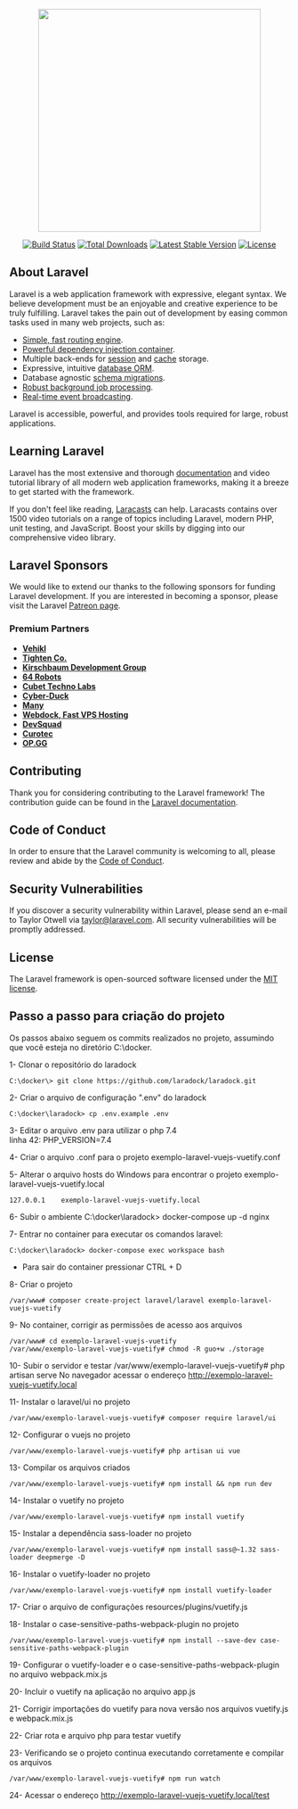 <p align="center"><a href="https://laravel.com" target="_blank"><img src="https://raw.githubusercontent.com/laravel/art/master/logo-lockup/5%20SVG/2%20CMYK/1%20Full%20Color/laravel-logolockup-cmyk-red.svg" width="400"></a></p>

<p align="center">
<a href="https://travis-ci.org/laravel/framework"><img src="https://travis-ci.org/laravel/framework.svg" alt="Build Status"></a>
<a href="https://packagist.org/packages/laravel/framework"><img src="https://img.shields.io/packagist/dt/laravel/framework" alt="Total Downloads"></a>
<a href="https://packagist.org/packages/laravel/framework"><img src="https://img.shields.io/packagist/v/laravel/framework" alt="Latest Stable Version"></a>
<a href="https://packagist.org/packages/laravel/framework"><img src="https://img.shields.io/packagist/l/laravel/framework" alt="License"></a>
</p>

## About Laravel

Laravel is a web application framework with expressive, elegant syntax. We believe development must be an enjoyable and creative experience to be truly fulfilling. Laravel takes the pain out of development by easing common tasks used in many web projects, such as:

- [Simple, fast routing engine](https://laravel.com/docs/routing).
- [Powerful dependency injection container](https://laravel.com/docs/container).
- Multiple back-ends for [session](https://laravel.com/docs/session) and [cache](https://laravel.com/docs/cache) storage.
- Expressive, intuitive [database ORM](https://laravel.com/docs/eloquent).
- Database agnostic [schema migrations](https://laravel.com/docs/migrations).
- [Robust background job processing](https://laravel.com/docs/queues).
- [Real-time event broadcasting](https://laravel.com/docs/broadcasting).

Laravel is accessible, powerful, and provides tools required for large, robust applications.

## Learning Laravel

Laravel has the most extensive and thorough [documentation](https://laravel.com/docs) and video tutorial library of all modern web application frameworks, making it a breeze to get started with the framework.

If you don't feel like reading, [Laracasts](https://laracasts.com) can help. Laracasts contains over 1500 video tutorials on a range of topics including Laravel, modern PHP, unit testing, and JavaScript. Boost your skills by digging into our comprehensive video library.

## Laravel Sponsors

We would like to extend our thanks to the following sponsors for funding Laravel development. If you are interested in becoming a sponsor, please visit the Laravel [Patreon page](https://patreon.com/taylorotwell).

### Premium Partners

- **[Vehikl](https://vehikl.com/)**
- **[Tighten Co.](https://tighten.co)**
- **[Kirschbaum Development Group](https://kirschbaumdevelopment.com)**
- **[64 Robots](https://64robots.com)**
- **[Cubet Techno Labs](https://cubettech.com)**
- **[Cyber-Duck](https://cyber-duck.co.uk)**
- **[Many](https://www.many.co.uk)**
- **[Webdock, Fast VPS Hosting](https://www.webdock.io/en)**
- **[DevSquad](https://devsquad.com)**
- **[Curotec](https://www.curotec.com/services/technologies/laravel/)**
- **[OP.GG](https://op.gg)**

## Contributing

Thank you for considering contributing to the Laravel framework! The contribution guide can be found in the [Laravel documentation](https://laravel.com/docs/contributions).

## Code of Conduct

In order to ensure that the Laravel community is welcoming to all, please review and abide by the [Code of Conduct](https://laravel.com/docs/contributions#code-of-conduct).

## Security Vulnerabilities

If you discover a security vulnerability within Laravel, please send an e-mail to Taylor Otwell via [taylor@laravel.com](mailto:taylor@laravel.com). All security vulnerabilities will be promptly addressed.

## License

The Laravel framework is open-sourced software licensed under the [MIT license](https://opensource.org/licenses/MIT).

## Passo a passo para criação do projeto

Os passos abaixo seguem os commits realizados no projeto, assumindo que você esteja no diretório C:\docker\.

1- Clonar o repositório do laradock  
```
C:\docker\> git clone https://github.com/laradock/laradock.git
```

2- Criar o arquivo de configuração ".env" do laradock
```
C:\docker\laradock> cp .env.example .env
```

3- Editar o arquivo .env para utilizar o php 7.4  
linha 42: PHP_VERSION=7.4

4- Criar o arquivo .conf para o projeto exemplo-laravel-vuejs-vuetify.conf

5- Alterar o arquivo hosts do Windows para encontrar o projeto exemplo-laravel-vuejs-vuetify.local
```
127.0.0.1    exemplo-laravel-vuejs-vuetify.local
```

6- Subir o ambiente
C:\docker\laradock> docker-compose up -d nginx

7- Entrar no container para executar os comandos laravel:
```
C:\docker\laradock> docker-compose exec workspace bash
```
* Para sair do container pressionar CTRL + D

8- Criar o projeto
```shell
/var/www# composer create-project laravel/laravel exemplo-laravel-vuejs-vuetify
```

9- No container, corrigir as permissões de acesso aos arquivos
```shell
/var/www# cd exemplo-laravel-vuejs-vuetify  
/var/www/exemplo-laravel-vuejs-vuetify# chmod -R guo+w ./storage
```

10- Subir o servidor e testar
/var/www/exemplo-laravel-vuejs-vuetify# php artisan serve
No navegador acessar o endereço http://exemplo-laravel-vuejs-vuetify.local

11- Instalar o laravel/ui no projeto
```shell
/var/www/exemplo-laravel-vuejs-vuetify# composer require laravel/ui
```

12- Configurar o vuejs no projeto
```shell
/var/www/exemplo-laravel-vuejs-vuetify# php artisan ui vue
```

13- Compilar os arquivos criados
```shell
/var/www/exemplo-laravel-vuejs-vuetify# npm install && npm run dev
```

14- Instalar o vuetify no projeto
```shell
/var/www/exemplo-laravel-vuejs-vuetify# npm install vuetify
```

15- Instalar a dependência sass-loader no projeto
```shell
/var/www/exemplo-laravel-vuejs-vuetify# npm install sass@~1.32 sass-loader deepmerge -D
```

16- Instalar o vuetify-loader no projeto
```shell
/var/www/exemplo-laravel-vuejs-vuetify# npm install vuetify-loader
```

17- Criar o arquivo de configurações resources/plugins/vuetify.js

18- Instalar o case-sensitive-paths-webpack-plugin no projeto
```shell
/var/www/exemplo-laravel-vuejs-vuetify# npm install --save-dev case-sensitive-paths-webpack-plugin
```

19- Configurar o vuetify-loader e o case-sensitive-paths-webpack-plugin no arquivo webpack.mix.js

20- Incluir o vuetify na aplicação no arquivo app.js

21- Corrigir importações do vuetify para nova versão nos arquivos vuetify.js e webpack.mix.js

22- Criar rota e arquivo php para testar vuetify

23- Verificando se o projeto continua executando corretamente e compilar os arquivos
```shell
/var/www/exemplo-laravel-vuejs-vuetify# npm run watch
```

24- Acessar o endereço http://exemplo-laravel-vuejs-vuetify.local/test
